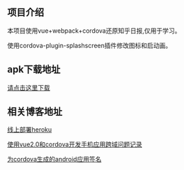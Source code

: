 ## 项目介绍
本项目使用vue+webpack+cordova还原知乎日报,仅用于学习。

使用cordova-plugin-splashscreen插件修改图标和启动画。


## apk下载地址

[请点击这里下载](https://pan.baidu.com/s/1boQbp0N)

## 相关博客地址
[线上部署heroku](https://stardee.github.io/2017/04/27/%E7%BA%BF%E4%B8%8A%E9%83%A8%E7%BD%B2heroku/)

[使用vue2.0和cordova开发手机应用跨域问题记录](https://stardee.github.io/2017/05/01/%E4%BD%BF%E7%94%A8vue2-0%E5%92%8Ccordova%E5%BC%80%E5%8F%91%E6%89%8B%E6%9C%BA%E5%BA%94%E7%94%A8/)

[为cordova生成的android应用签名](https://stardee.github.io/2017/05/03/%E4%B8%BAcordova%E7%94%9F%E6%88%90%E7%9A%84android%E5%BA%94%E7%94%A8%E7%AD%BE%E5%90%8D/)

